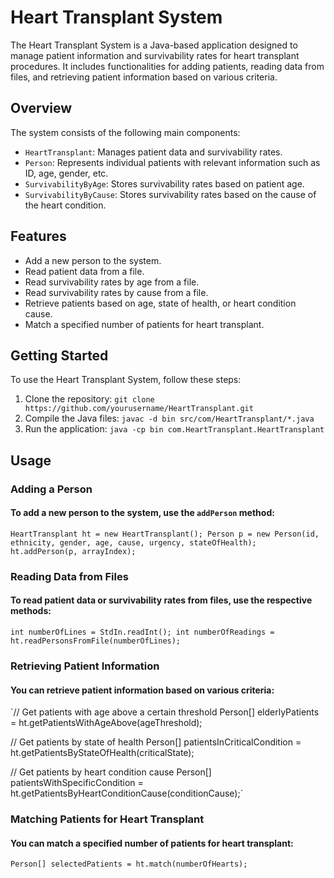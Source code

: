 # Heart Transplant System

The Heart Transplant System is a Java-based application designed to manage patient information and survivability rates for heart transplant procedures. It includes functionalities for adding patients, reading data from files, and retrieving patient information based on various criteria.

## Overview

The system consists of the following main components:

- `HeartTransplant`: Manages patient data and survivability rates.
- `Person`: Represents individual patients with relevant information such as ID, age, gender, etc.
- `SurvivabilityByAge`: Stores survivability rates based on patient age.
- `SurvivabilityByCause`: Stores survivability rates based on the cause of the heart condition.

## Features

- Add a new person to the system.
- Read patient data from a file.
- Read survivability rates by age from a file.
- Read survivability rates by cause from a file.
- Retrieve patients based on age, state of health, or heart condition cause.
- Match a specified number of patients for heart transplant.

## Getting Started

To use the Heart Transplant System, follow these steps:

1. Clone the repository: `git clone https://github.com/yourusername/HeartTransplant.git`
2. Compile the Java files: `javac -d bin src/com/HeartTransplant/*.java`
3. Run the application: `java -cp bin com.HeartTransplant.HeartTransplant`

## Usage

### Adding a Person
#### To add a new person to the system, use the `addPerson` method:

` HeartTransplant ht = new HeartTransplant();
Person p = new Person(id, ethnicity, gender, age, cause, urgency, stateOfHealth);
ht.addPerson(p, arrayIndex); `

### Reading Data from Files
#### To read patient data or survivability rates from files, use the respective methods:

`int numberOfLines = StdIn.readInt();
int numberOfReadings = ht.readPersonsFromFile(numberOfLines);`

### Retrieving Patient Information
#### You can retrieve patient information based on various criteria:

`// Get patients with age above a certain threshold
Person[] elderlyPatients = ht.getPatientsWithAgeAbove(ageThreshold);

// Get patients by state of health
Person[] patientsInCriticalCondition = ht.getPatientsByStateOfHealth(criticalState);

// Get patients by heart condition cause
Person[] patientsWithSpecificCondition = ht.getPatientsByHeartConditionCause(conditionCause);`

### Matching Patients for Heart Transplant
#### You can match a specified number of patients for heart transplant:

`Person[] selectedPatients = ht.match(numberOfHearts);`
